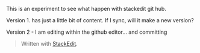 
This is an experiment to see what happen with stackedit git hub.

Version 1. has just a little bit of content. If I sync, will it make a new version?

Version 2 - I am editing within the github editor... and committing

> Written with [StackEdit](https://stackedit.io/).
<!--stackedit_data:
eyJoaXN0b3J5IjpbLTE0MzM2MDM4MV19
-->
